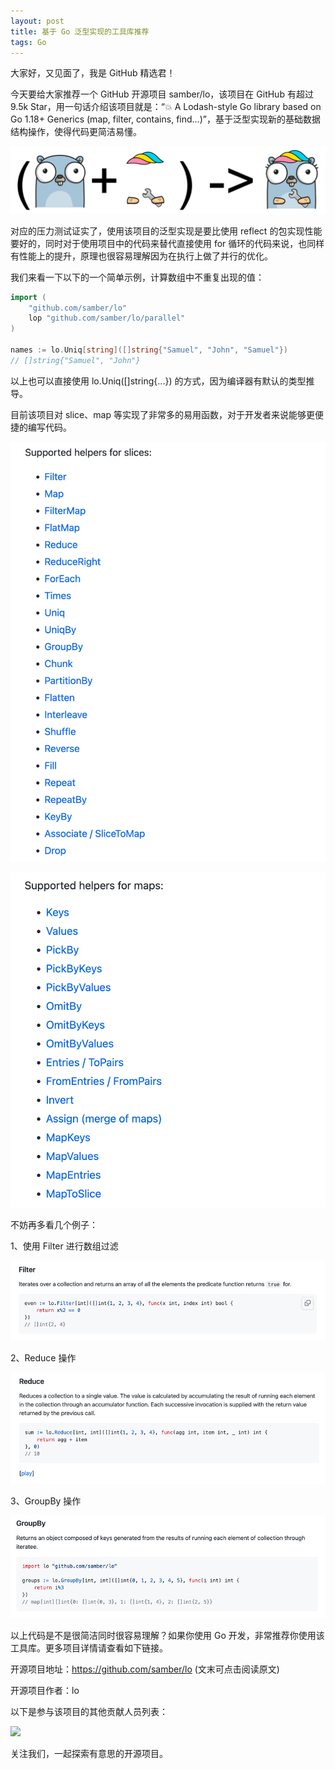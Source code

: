 ```yaml
---
layout: post
title: 基于 Go 泛型实现的工具库推荐
tags: Go
---
```


大家好，又见面了，我是 GitHub 精选君！

今天要给大家推荐一个 GitHub 开源项目 samber/lo，该项目在 GitHub 有超过 9.5k Star，用一句话介绍该项目就是：“💥  A Lodash-style Go library based on Go 1.18+ Generics (map, filter, contains, find...)”，基于泛型实现新的基础数据结构操作，使得代码更简洁易懂。

![](https://raw.githubusercontent.com/samber/lo/master/img/logo-full.png)

对应的压力测试证实了，使用该项目的泛型实现是要比使用 reflect 的包实现性能要好的，同时对于使用项目中的代码来替代直接使用 for 循环的代码来说，也同样有性能上的提升，原理也很容易理解因为在执行上做了并行的优化。

我们来看一下以下的一个简单示例，计算数组中不重复出现的值：

```go
import (
    "github.com/samber/lo"
    lop "github.com/samber/lo/parallel"
)

names := lo.Uniq[string]([]string{"Samuel", "John", "Samuel"})
// []string{"Samuel", "John"}
```

以上也可以直接使用 lo.Uniq([]string{...}) 的方式，因为编译器有默认的类型推导。

目前该项目对 slice、map 等实现了非常多的易用函数，对于开发者来说能够更便捷的编写代码。

![](https://raw.githubusercontent.com/ZhuPeng/pic/master/images/compress_image-20230212201339874.png)

![](https://raw.githubusercontent.com/ZhuPeng/pic/master/images/compress_image-20230212201346684.png)

不妨再多看几个例子：

1、使用 Filter 进行数组过滤

![](https://raw.githubusercontent.com/ZhuPeng/pic/master/images/compress_image-20230212201805232.png)

2、Reduce 操作

![](https://raw.githubusercontent.com/ZhuPeng/pic/master/images/compress_image-20230212201823736.png)

3、GroupBy 操作

![](https://raw.githubusercontent.com/ZhuPeng/pic/master/images/compress_image-20230212202015752.png)


以上代码是不是很简洁同时很容易理解？如果你使用 Go 开发，非常推荐你使用该工具库。更多项目详情请查看如下链接。

开源项目地址：https://github.com/samber/lo  (文末可点击阅读原文)

开源项目作者：lo

以下是参与该项目的其他贡献人员列表：

![](https://contrib.rocks/image?repo=samber/lo)

关注我们，一起探索有意思的开源项目。
